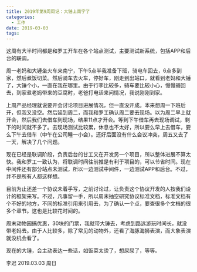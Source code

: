 ```yaml
---
title: 2019年第9周周记：大锤上南宁了
categories:
  - 工作
date: 2019-03-03
tags:
---
```

这周有大半时间都是和罗工开车在各个站点测试，主要测试新系统，包括APP和后台的联调。    
<!-- more -->
周一老妈和大锤坐火车来南宁，下午5点半我准备下班，骑电车回去，6点多到家，然后煮饭切菜。然后骑车去火车，停好车，刚走到出站口，就看到老妈和大锤了，大锤个小，一直在我在哪里。由于行李比较多，骑车要比较小心，慢慢骑回去，到家煮老妈带来的豆腐时，老爸打电话来问情况，我说刚刚到家。  

上周产品经理就说要开会讨论项目进展情况，但一直没开成。本来想周一下班后开，但我又没空。然后延到周二，而我和罗工确认周二要去现场。以为周二早上就开会，然后我们去借车到现场，结果11点才开会。等到下午借车再去现场调试，剩下的时间就不多了。去现场测试比较累，休息也不太好，所以要么早上去借车，要么下午去借车（中午在公司睡一小会）。还好后面没有什么会议冲突，周五又去了一天，解决了几个问题。  

现在已经是联调阶段，负责后台的甘工又在开发另一个项目，所以整体进展不算太快。我和罗工一致认为，将联调时间往前推是有利于项目的，可以节省时间。现在中间件还有部分站点未测试，所以一边测试中间件，一边测试APP和后台。不过，并不是所有人都这样想。  

目前为止还差一个协议未着手写，之前讨论过，让负责这个协议开发的人按我们设计的框架来写。不过，凡事留一手，所以周末抽空研究协议标准文档，标准文档有个不好的地方，不同的标准引用来引用去，为了确认一个点，要查很多个文档的很多个章节。这也是比较花时间的。  

周末动物园搞优惠，30块的门票，我就带大锤去，考虑到路远游玩时间长，就没带老妈去。由于人比较多，除了常见的动物外，还看了海豚海狮表演，而大象表演就没机会看了。  

现在的大锤，会主动表达一些话，如饭菜太烫了，想尿尿了，等等。  

李迟 2019.03.03 周日
